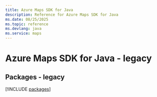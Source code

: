```yaml
---
title: Azure Maps SDK for Java
description: Reference for Azure Maps SDK for Java
ms.date: 08/25/2025
ms.topic: reference
ms.devlang: java
ms.service: maps
---
```

# Azure Maps SDK for Java - legacy
## Packages - legacy
[!INCLUDE [packages](maps-index.md)]